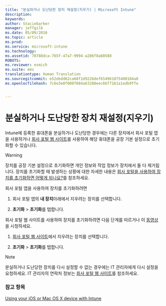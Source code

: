 ```yaml
---
title: "분실하거나 도난당한 장치 재설정(지우기) | Microsoft Intune"
description: 
keywords: 
author: Staciebarker
manager: jeffgilb
ms.date: 05/09/2016
ms.topic: article
ms.prod: 
ms.service: microsoft-intune
ms.technology: 
ms.assetid: 70788dca-765f-47a7-9994-a286f8a88588
ROBOTS: 
ms.reviewer: esmich
ms.suite: ems
translationtype: Human Translation
ms.sourcegitcommit: e52ebdd62ca68f1d9226def654961075400184a8
ms.openlocfilehash: 7c6e3e0f008f084a63288eec66f7161a1edb9ffe


---
```



# 분실하거나 도난당한 장치 재설정(지우기)

Intune에 등록한 휴대폰을 분실하거나 도난당한 경우에는 다른 장치에서 회사 포털 앱을 사용하거나 [회사 포털 웹 사이트](http://portal.manage.microsoft.com)를 사용하여 해당 휴대폰을 공장 기본 설정으로 초기화할 수 있습니다.

> [!WARNING]
> 장치를 공장 기본 설정으로 초기화하면 개인 정보와 작업 정보가 장치에서 둘 다 제거됩니다. 장치를 초기화할 때 발생하는 상황에 대한 자세한 내용은 [회사 포털을 사용하여 장치를 초기화하면 어떻게 되나요?](what-happens-if-you-reset-your-device-using-the-company-portal-ios.md)를 참조하세요.

회사 포털 앱을 사용하여 장치를 초기화하려면

1.  회사 포털 앱의 **내 장치**아래에서 지우려는 장치를 선택합니다.

2.  **초기화** &gt; **초기화**를 탭합니다.

회사 포털 웹 사이트를 사용하여 장치를 초기화하려면 다음 단계를 따르거나 이 [동영상](http://aka.ms/jhdjak)을 시청하세요.

1.  [회사 포털 웹 사이트](http://portal.manage.microsoft.com)에서 지우려는 장치를 선택합니다.

2.  **초기화** &gt; **초기화**를 탭합니다.
> [!NOTE]
> 분실하거나 도난당한 장치를 다시 설정할 수 없는 경우에는 IT 관리자에게 다시 설정을 요청하세요. IT 관리자의 연락처 정보는 [회사 포털 웹 사이트](http://portal.manage.microsoft.com)를 참조하세요.

### 참고 항목
[Using your iOS or Mac OS X device with Intune](using-your-ios-or-mac-os-x-device-with-intune.md)


<!--HONumber=Jun16_HO4-->


